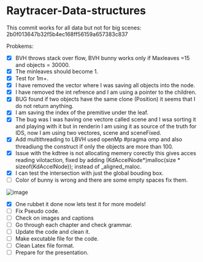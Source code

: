 # Raytracer-Data-structures

This commit works for all data but not for big scenes: 
2b0f013647b32f5b4ec168ff56159a657383c837

Probkems:

- [x] BVH throws stack over flow, BVH bunny works only if Maxleaves =15 and objects = 30000. 
- [x] The minleaves should become 1.
- [x] Test for 1m+.
- [x] I have removed the vector where I was saving all objects into the node.
- [x] I have removed the int refrence and I am using a pointer to the children.
- [x] BUG found if two objects have the same clone (Position) it seems that I do not return anything.
- [x] I am saving the index of the premitive under the leaf.
- [x] The bug was I was having one vectore called scene and I wsa sorting it and playing with it but in renderin I am using it as source of the truth for IDS, now I am using two vectores, scene and sceneFixed.
- [x] Add multithreading to LBVH used openMp #pragma omp and also threadiung the construct if only the objects are more than 100. 
- [x] Issue with the kdtree is not allocating memery corectly this gives acces reading vilotaction, fixed by adding (KdAccelNode*)malloc(size * sizeof(KdAccelNode)); instead of _aligned_maloc.
- [x] I can test the intersection with just the global bouding box.
- [ ] Color of bunny is wrong and there are some empty spaces fix them.

![image](https://user-images.githubusercontent.com/36598060/167313778-40630b6f-a5ef-4750-8782-f91e1bc17670.png)

- [x] One rubbet it done now lets test it for more models!
- [ ] Fix Pseudo code.
- [ ] Check on images and captions
- [ ] Go through each chapter and check grammar.
- [ ] Update the code and clean it.
- [ ] Make excutable file for the code.
- [ ] Clean Latex file format.
- [ ] Prepare for the presentation.
